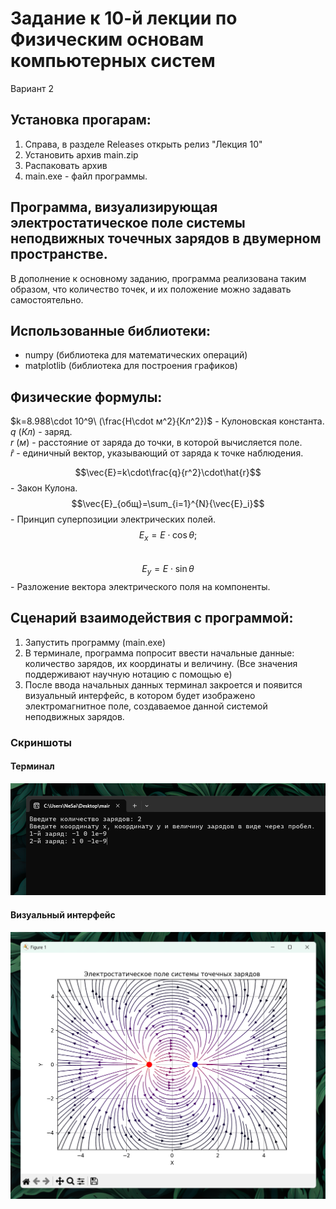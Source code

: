 ﻿# Задание к 10-й лекции по Физическим основам компьютерных систем

Вариант 2

## Установка прогарам:

1. Справа, в разделе Releases открыть релиз "Лекция 10"
2. Установить архив main.zip
3. Распаковать архив
4. main.exe - файл программы.

## Программа, визуализирующая электростатическое поле системы неподвижных точечных зарядов в двумерном пространстве.

В дополнение к основному заданию, программа реализована таким образом, что количество точек, и их положение можно задавать самостоятельно.

## Использованные библиотеки:

- numpy (библиотека для математических операций)
- matplotlib (библиотека для построения графиков)

## Физические формулы:

$k=8.988\cdot 10^9\ (\frac{Н\cdot м^2}{Кл^2})$ - Кулоновская константа.  
$q\ (Кл)$ - заряд.  
$r\ (м)$ - расстояние от заряда до точки, в которой вычисляется поле.  
$\hat{r}$ - единичный вектор, указывающий от заряда к точке наблюдения.

$$\vec{E}=k\cdot\frac{q}{r^2}\cdot\hat{r}$$ - Закон Кулона.  
$$\vec{E}_{общ}=\sum_{i=1}^{N}{\vec{E}_i}$$ - Принцип суперпозиции электрических полей.  
$$E_x=E\cdot\cos{\theta};$$  
$$E_y=E\cdot\sin{\theta}$$ - Разложение вектора электрического поля на компоненты.  

## Сценарий взаимодействия с программой:

1. Запустить программу (main.exe)
2. В терминале, программа попросит ввести начальные данные: количество зарядов, их координаты и величину. (Все значения поддерживают научную нотацию с помощью e)
3. После ввода начальных данных терминал закроется и появится визуальный интерфейс, в котором будет изображено электромагнитное поле, создаваемое данной системой неподвижных зарядов.

### Скриншоты

#### Терминал

![term](images/terminal.png)

#### Визуальный интерфейс

![vis](images/visual.png)
